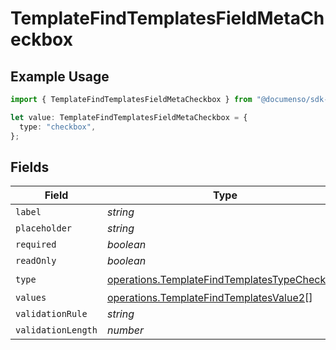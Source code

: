 # TemplateFindTemplatesFieldMetaCheckbox

## Example Usage

```typescript
import { TemplateFindTemplatesFieldMetaCheckbox } from "@documenso/sdk-typescript/models/operations";

let value: TemplateFindTemplatesFieldMetaCheckbox = {
  type: "checkbox",
};
```

## Fields

| Field                                                                                                        | Type                                                                                                         | Required                                                                                                     | Description                                                                                                  |
| ------------------------------------------------------------------------------------------------------------ | ------------------------------------------------------------------------------------------------------------ | ------------------------------------------------------------------------------------------------------------ | ------------------------------------------------------------------------------------------------------------ |
| `label`                                                                                                      | *string*                                                                                                     | :heavy_minus_sign:                                                                                           | N/A                                                                                                          |
| `placeholder`                                                                                                | *string*                                                                                                     | :heavy_minus_sign:                                                                                           | N/A                                                                                                          |
| `required`                                                                                                   | *boolean*                                                                                                    | :heavy_minus_sign:                                                                                           | N/A                                                                                                          |
| `readOnly`                                                                                                   | *boolean*                                                                                                    | :heavy_minus_sign:                                                                                           | N/A                                                                                                          |
| `type`                                                                                                       | [operations.TemplateFindTemplatesTypeCheckbox](../../models/operations/templatefindtemplatestypecheckbox.md) | :heavy_check_mark:                                                                                           | N/A                                                                                                          |
| `values`                                                                                                     | [operations.TemplateFindTemplatesValue2](../../models/operations/templatefindtemplatesvalue2.md)[]           | :heavy_minus_sign:                                                                                           | N/A                                                                                                          |
| `validationRule`                                                                                             | *string*                                                                                                     | :heavy_minus_sign:                                                                                           | N/A                                                                                                          |
| `validationLength`                                                                                           | *number*                                                                                                     | :heavy_minus_sign:                                                                                           | N/A                                                                                                          |